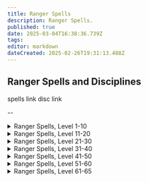 ```yaml
---
title: Ranger Spells
description: Ranger Spells.
published: true
date: 2025-03-04T16:38:36.739Z
tags: 
editor: markdown
dateCreated: 2025-02-26T19:31:13.488Z
---
```


## Ranger Spells and Disciplines

spells link
disc link

--

<details>
	<summary> Ranger Spells, Level 1-10 </summary>

|Spell Name|Level|
|---|---|
|<a href="https://www.thjdi.cc/spell/5011" target="_blank">Salve</a>|1|
|<a href="https://www.thjdi.cc/spell/51" target="_blank">Glimpse</a>|2|
|<a href="https://www.thjdi.cc/spell/239" target="_blank">Flame Lick</a>|3|
|<a href="https://www.thjdi.cc/spell/240" target="_blank">Lull Animal</a>|4|
|<a href="https://www.thjdi.cc/spell/2591" target="_blank">Tangling Weeds</a>|5|
|<a href="https://www.thjdi.cc/spell/242" target="_blank">Snare</a>|6|
|<a href="https://www.thjdi.cc/spell/26" target="_blank">Skin like Wood</a>|7|
|<a href="https://www.thjdi.cc/spell/200" target="_blank">Minor Healing</a>|8|
|<a href="https://www.thjdi.cc/spell/224" target="_blank">Endure Fire</a>|9|
|<a href="https://www.thjdi.cc/spell/237" target="_blank">Dance of the Fireflies</a>|10|
|<a href="https://www.thjdi.cc/spell/2592" target="_blank">Hawk Eye</a>|11|

</details>

<details>
	<summary> Ranger Spells, Level 11-20 </summary>

|Spell Name|Level|
|---|---|
|<a href="https://www.thjdi.cc/spell/269" target="_blank">Feet like Cat</a>|12|
|<a href="https://www.thjdi.cc/spell/203" target="_blank">Cure Poison</a>|13|
|<a href="https://www.thjdi.cc/spell/515" target="_blank">Thistlecoat</a>|13|
|<a href="https://www.thjdi.cc/spell/92" target="_blank">Burst of Fire</a>|14|
|<a href="https://www.thjdi.cc/spell/247" target="_blank">Camouflage</a>|14|
|<a href="https://www.thjdi.cc/spell/249" target="_blank">Grasping Roots</a>|15|
|<a href="https://www.thjdi.cc/spell/252" target="_blank">Invoke Lightning</a>|15|
|<a href="https://www.thjdi.cc/spell/241" target="_blank">Panic Animal</a>|16|
|<a href="https://www.thjdi.cc/spell/248" target="_blank">Ward Summoned</a>|16|
|<a href="https://www.thjdi.cc/spell/500" target="_blank">Bind Sight</a>|17|
|<a href="https://www.thjdi.cc/spell/254" target="_blank">Firefist</a>|17|
|<a href="https://www.thjdi.cc/spell/225" target="_blank">Endure Cold</a>|18|
|<a href="https://www.thjdi.cc/spell/91" target="_blank">Ignite</a>|19|
|<a href="https://www.thjdi.cc/spell/86" target="_blank">Enduring Breath</a>|20|

</details>

<details>
	<summary> Ranger Spells, Level 21-30 </summary>

|Spell Name|Level|
|---|---|
|<a href="https://www.thjdi.cc/spell/17" target="_blank">Light Healing</a>|21|
|<a href="https://www.thjdi.cc/spell/263" target="_blank">Skin like Rock</a>|21|
|<a href="https://www.thjdi.cc/spell/213" target="_blank">Cure Disease</a>|22|
|<a href="https://www.thjdi.cc/spell/250" target="_blank">Harmony</a>|22|
|<a href="https://www.thjdi.cc/spell/256" target="_blank">Shield of Thistles</a>|24|
|<a href="https://www.thjdi.cc/spell/264" target="_blank">Stinging Swarm</a>|25|
|<a href="https://www.thjdi.cc/spell/268" target="_blank">Strength of Earth</a>|26|
|<a href="https://www.thjdi.cc/spell/655" target="_blank">Eyes of the Cat</a>|27|
|<a href="https://www.thjdi.cc/spell/278" target="_blank">Spirit of Wolf</a>|28|
|<a href="https://www.thjdi.cc/spell/3565" target="_blank">Flaming Arrow</a>|29|
|<a href="https://www.thjdi.cc/spell/2593" target="_blank">Riftwind's Protection</a>|29|
|<a href="https://www.thjdi.cc/spell/516" target="_blank">Barbcoat</a>|30|
|<a href="https://www.thjdi.cc/spell/48" target="_blank">Cancel Magic</a>|30|

</details>

<details>
	<summary> Ranger Spells, Level 31-40 </summary>

|Spell Name|Level|
|---|---|
|<a href="https://www.thjdi.cc/spell/513" target="_blank">Calm Animal</a>|31|
|<a href="https://www.thjdi.cc/spell/80" target="_blank">See Invisible</a>|32|
|<a href="https://www.thjdi.cc/spell/115" target="_blank">Dismiss Summoned</a>|33|
|<a href="https://www.thjdi.cc/spell/517" target="_blank">Bramblecoat</a>|34|
|<a href="https://www.thjdi.cc/spell/261" target="_blank">Levitate</a>|35|
|<a href="https://www.thjdi.cc/spell/1461" target="_blank">Call of Sky</a>|36|
|<a href="https://www.thjdi.cc/spell/419" target="_blank">Careless Lightning</a>|37|
|<a href="https://www.thjdi.cc/spell/2594" target="_blank">Nature's Precision</a>|37|
|<a href="https://www.thjdi.cc/spell/12" target="_blank">Healing</a>|38|
|<a href="https://www.thjdi.cc/spell/421" target="_blank">Skin like Steel</a>|38|
|<a href="https://www.thjdi.cc/spell/3564" target="_blank">Burning Arrow</a>|39|
|<a href="https://www.thjdi.cc/spell/3601" target="_blank">Harmony of Nature</a>|39|
|<a href="https://www.thjdi.cc/spell/3687" target="_blank">Swarm of Pain</a>|40|

</details>

<details>
	<summary> Ranger Spells, Level 41-50 </summary>

|Spell Name|Level|
|---|---|
|<a href="https://www.thjdi.cc/spell/4054" target="_blank">Spirit of the Shrew</a>|41|
|<a href="https://www.thjdi.cc/spell/518" target="_blank">Spikecoat</a>|42|
|<a href="https://www.thjdi.cc/spell/129" target="_blank">Shield of Brambles</a>|43|
|<a href="https://www.thjdi.cc/spell/78" target="_blank">Immolate</a>|44|
|<a href="https://www.thjdi.cc/spell/76" target="_blank">Ensnaring Roots</a>|45|
|<a href="https://www.thjdi.cc/spell/60" target="_blank">Resist Fire</a>|46|
|<a href="https://www.thjdi.cc/spell/34" target="_blank">Superior Camouflage</a>|47|
|<a href="https://www.thjdi.cc/spell/2595" target="_blank">Force of Nature</a>|48|
|<a href="https://www.thjdi.cc/spell/425" target="_blank">Wolf Form</a>|48|
|<a href="https://www.thjdi.cc/spell/691" target="_blank">Call of Flame</a>|49|
|<a href="https://www.thjdi.cc/spell/4055" target="_blank">Pack Shrew</a>|49|
|<a href="https://www.thjdi.cc/spell/1462" target="_blank">Call of Earth</a>|50|
|<a href="https://www.thjdi.cc/spell/2596" target="_blank">Falcon Eye</a>|50|
|<a href="https://www.thjdi.cc/spell/40809" target="_blank">Jolt</a>|50|
|<a href="https://www.thjdi.cc/spell/1741" target="_blank">Jolt</a>|50|

</details>

<details>
	<summary> Ranger Spells, Level 51-60 </summary>

|Spell Name|Level|
|---|---|
|<a href="https://www.thjdi.cc/spell/512" target="_blank">Ensnare</a>|51|
|<a href="https://www.thjdi.cc/spell/1397" target="_blank">Strength of Nature</a>|51|
|<a href="https://www.thjdi.cc/spell/5571" target="_blank">Tangle</a>|51|
|<a href="https://www.thjdi.cc/spell/57" target="_blank">Firestrike</a>|52|
|<a href="https://www.thjdi.cc/spell/3688" target="_blank">Icewind</a>|52|
|<a href="https://www.thjdi.cc/spell/430" target="_blank">Storm Strength</a>|53|
|<a href="https://www.thjdi.cc/spell/259" target="_blank">Drones of Doom</a>|54|
|<a href="https://www.thjdi.cc/spell/2597" target="_blank">Jolting Blades</a>|54|
|<a href="https://www.thjdi.cc/spell/422" target="_blank">Skin like Diamond</a>|54|
|<a href="https://www.thjdi.cc/spell/1463" target="_blank">Call of Fire</a>|55|
|<a href="https://www.thjdi.cc/spell/145" target="_blank">Chloroplast</a>|55|
|<a href="https://www.thjdi.cc/spell/1296" target="_blank">Cinder Jolt</a>|55|
|<a href="https://www.thjdi.cc/spell/4111" target="_blank">Fire Swarm</a>|55|
|<a href="https://www.thjdi.cc/spell/61" target="_blank">Resist Cold</a>|55|
|<a href="https://www.thjdi.cc/spell/539" target="_blank">Chill Sight</a>|56|
|<a href="https://www.thjdi.cc/spell/426" target="_blank">Greater Wolf Form</a>|56|
|<a href="https://www.thjdi.cc/spell/2598" target="_blank">Mark of the Predator</a>|56|
|<a href="https://www.thjdi.cc/spell/15" target="_blank">Greater Healing</a>|57|
|<a href="https://www.thjdi.cc/spell/4059" target="_blank">Call of Ice</a>|58|
|<a href="https://www.thjdi.cc/spell/2599" target="_blank">Eagle Eye</a>|58|
|<a href="https://www.thjdi.cc/spell/49" target="_blank">Nullify Magic</a>|58|
|<a href="https://www.thjdi.cc/spell/432" target="_blank">Shield of Spikes</a>|58|
|<a href="https://www.thjdi.cc/spell/1290" target="_blank">Chloroblast</a>|59|
|<a href="https://www.thjdi.cc/spell/1740" target="_blank">Dustdevil</a>|59|
|<a href="https://www.thjdi.cc/spell/423" target="_blank">Skin like Nature</a>|59|
|<a href="https://www.thjdi.cc/spell/1464" target="_blank">Call of the Predator</a>|60|
|<a href="https://www.thjdi.cc/spell/490" target="_blank">Enveloping Roots</a>|60|
|<a href="https://www.thjdi.cc/spell/519" target="_blank">Thorncoat</a>|60|
|<a href="https://www.thjdi.cc/spell/2600" target="_blank">Warder's Protection</a>|60|

</details>

<details>
	<summary> Ranger Spells, Level 61-65 </summary>

|Spell Name|Level|
|---|---|
|<a href="https://www.thjdi.cc/spell/1526" target="_blank">Annul Magic</a>|61|
|<a href="https://www.thjdi.cc/spell/1551" target="_blank">Circle of Winter</a>|61|
|<a href="https://www.thjdi.cc/spell/96" target="_blank">Counteract Disease</a>|61|
|<a href="https://www.thjdi.cc/spell/95" target="_blank">Counteract Poison</a>|61|
|<a href="https://www.thjdi.cc/spell/6732" target="_blank">Earthen Embrace</a>|61|
|<a href="https://www.thjdi.cc/spell/5572" target="_blank">Entangle</a>|61|
|<a href="https://www.thjdi.cc/spell/1529" target="_blank">Exile Summoned</a>|61|
|<a href="https://www.thjdi.cc/spell/3419" target="_blank">Call of the Rathe</a>|62|
|<a href="https://www.thjdi.cc/spell/665" target="_blank">Drifting Death</a>|62|
|<a href="https://www.thjdi.cc/spell/356" target="_blank">Shield of Thorns</a>|62|
|<a href="https://www.thjdi.cc/spell/3487" target="_blank">Strength of Tunare</a>|62|
|<a href="https://www.thjdi.cc/spell/1558" target="_blank">Bladecoat</a>|63|
|<a href="https://www.thjdi.cc/spell/1552" target="_blank">Circle of Summer</a>|63|
|<a href="https://www.thjdi.cc/spell/3192" target="_blank">Earthen Roots</a>|63|
|<a href="https://www.thjdi.cc/spell/3418" target="_blank">Frozen Wind</a>|63|
|<a href="https://www.thjdi.cc/spell/3431" target="_blank">Brushfire</a>|64|
|<a href="https://www.thjdi.cc/spell/4107" target="_blank">Feral Form</a>|64|
|<a href="https://www.thjdi.cc/spell/3415" target="_blank">Nature's Rebuke</a>|64|
|<a href="https://www.thjdi.cc/spell/1568" target="_blank">Regrowth</a>|64|
|<a href="https://www.thjdi.cc/spell/3417" target="_blank">Spirit of the Predator</a>|64|
|<a href="https://www.thjdi.cc/spell/4980" target="_blank">Ancient: Burning Chaos</a>|65|
|<a href="https://www.thjdi.cc/spell/3420" target="_blank">Cry of Thunder</a>|65|
|<a href="https://www.thjdi.cc/spell/8020" target="_blank">Hail of Arrows</a>|65|
|<a href="https://www.thjdi.cc/spell/2887" target="_blank">Mask of the Stalker</a>|65|
|<a href="https://www.thjdi.cc/spell/1559" target="_blank">Natureskin</a>|65|
|<a href="https://www.thjdi.cc/spell/3039" target="_blank">Protection of the Wild</a>|65|
|<a href="https://www.thjdi.cc/spell/2517" target="_blank">Spirit of Eagle</a>|65|
|<a href="https://www.thjdi.cc/spell/4897" target="_blank">Sylvan Burn</a>|65|
|<a href="https://www.thjdi.cc/spell/4898" target="_blank">Sylvan Call</a>|65|
|<a href="https://www.thjdi.cc/spell/4896" target="_blank">Sylvan Light</a>|65|

</details>